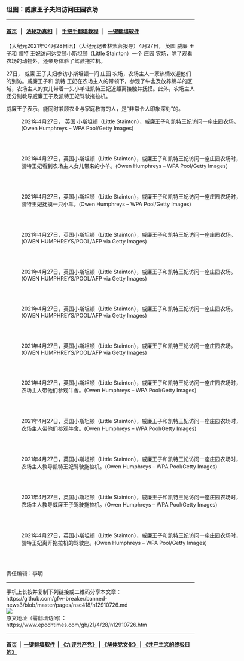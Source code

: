 ### 组图：威廉王子夫妇访问庄园农场
------------------------

#### [首页](https://github.com/gfw-breaker/banned-news3/blob/master/README.md) &nbsp;&nbsp;|&nbsp;&nbsp; [法轮功真相](https://github.com/begood0513/basic/blob/master/README.md)  &nbsp;&nbsp;|&nbsp;&nbsp; [手把手翻墙教程](https://github.com/gfw-breaker/guides/wiki)  &nbsp;&nbsp;|&nbsp;&nbsp; [一键翻墙软件](https://github.com/gfw-breaker/nogfw/blob/master/README.md)  



<div><p>
 【大纪元2021年04月28日讯】（大纪元记者林紫蓉报导）4月27日，
 <ok href="https://www.epochtimes.com/gb/tag/%E8%8B%B1%E5%9B%BD.html">
  英国
 </ok>
 <ok href="https://www.epochtimes.com/gb/tag/%E5%A8%81%E5%BB%89.html">
  威廉
 </ok>
 王子和
 <ok href="https://www.epochtimes.com/gb/tag/%E5%87%AF%E7%89%B9.html">
  凯特
 </ok>
 王妃访问达灵顿小斯坦顿（Little Stainton）一个
 <ok href="https://www.epochtimes.com/gb/tag/%E5%BA%84%E5%9B%AD.html">
  庄园
 </ok>
 农场，除了观看农场的动物外，还亲身体验了驾驶拖拉机。
</p>
<p>
 27日，
 <ok href="https://www.epochtimes.com/gb/tag/%E5%A8%81%E5%BB%89.html">
  威廉
 </ok>
 王子夫妇参访小斯坦顿一间
 <ok href="https://www.epochtimes.com/gb/tag/%E5%BA%84%E5%9B%AD.html">
  庄园
 </ok>
 农场，农场主人一家热情欢迎他们的到访。威廉王子和
 <ok href="https://www.epochtimes.com/gb/tag/%E5%87%AF%E7%89%B9.html">
  凯特
 </ok>
 王妃在农场主人的带领下，参观了牛舍及放养绵羊的区域，农场主人的女儿带着一头小羊让凯特王妃近距离接触并抚摸。此外，农场主人还分别教导威廉王子及凯特王妃驾驶拖拉机。
</p>
<p>
 威廉王子表示，能同时兼顾农业与家庭教育的人，是“非常令人印象深刻”的。
</p>
<figure aria-describedby="caption-attachment-12910742" class="wp-caption aligncenter" id="attachment_12910742" style="width: 600px">
 <ok href="https://i.epochtimes.com/assets/uploads/2021/04/id12910742-GettyImages-1232557498.jpg" target="_blank">
  <img alt="" class="size-large wp-image-12910742" src="https://i.epochtimes.com/assets/uploads/2021/04/id12910742-GettyImages-1232557498-600x400.jpg"/>
 </ok>
 <br/><figcaption class="wp-caption-text" id="caption-attachment-12910742">
  2021年4月27日，
  <ok href="https://www.epochtimes.com/gb/tag/%E8%8B%B1%E5%9B%BD.html">
   英国
  </ok>
  小斯坦顿（Little Stainton），威廉王子和凯特王妃访问一座庄园农场。(Owen Humphreys – WPA Pool/Getty Images)
 </figcaption><br/>
</figure><br/>
<figure aria-describedby="caption-attachment-12910745" class="wp-caption aligncenter" id="attachment_12910745" style="width: 600px">
 <ok href="https://i.epochtimes.com/assets/uploads/2021/04/id12910745-GettyImages-1232558294.jpg" target="_blank">
  <img alt="" class="size-large wp-image-12910745" src="https://i.epochtimes.com/assets/uploads/2021/04/id12910745-GettyImages-1232558294-600x400.jpg"/>
 </ok>
 <br/><figcaption class="wp-caption-text" id="caption-attachment-12910745">
  2021年4月27日，英国小斯坦顿（Little Stainton），威廉王子和凯特王妃访问一座庄园农场时，凯特王妃看到农场主人女儿带来的小羊。(Owen Humphreys – WPA Pool/Getty Images)
 </figcaption><br/>
</figure><br/>
<figure aria-describedby="caption-attachment-12910754" class="wp-caption aligncenter" id="attachment_12910754" style="width: 600px">
 <ok href="https://i.epochtimes.com/assets/uploads/2021/04/id12910754-GettyImages-1232557582.jpg" target="_blank">
  <img alt="" class="size-large wp-image-12910754" src="https://i.epochtimes.com/assets/uploads/2021/04/id12910754-GettyImages-1232557582-600x472.jpg"/>
 </ok>
 <br/><figcaption class="wp-caption-text" id="caption-attachment-12910754">
  2021年4月27日，英国小斯坦顿（Little Stainton），威廉王子和凯特王妃访问一座庄园农场时，凯特王妃抚摸一只小羊。(Owen Humphreys – WPA Pool/Getty Images)
 </figcaption><br/>
</figure><br/>
<figure aria-describedby="caption-attachment-12910757" class="wp-caption aligncenter" id="attachment_12910757" style="width: 600px">
 <ok href="https://i.epochtimes.com/assets/uploads/2021/04/id12910757-GettyImages-1232558512.jpg" target="_blank">
  <img alt="" class="size-large wp-image-12910757" src="https://i.epochtimes.com/assets/uploads/2021/04/id12910757-GettyImages-1232558512-600x400.jpg"/>
 </ok>
 <br/><figcaption class="wp-caption-text" id="caption-attachment-12910757">
  2021年4月27日，英国小斯坦顿（Little Stainton），威廉王子和凯特王妃访问一座庄园农场。(OWEN HUMPHREYS/POOL/AFP via Getty Images)
 </figcaption><br/>
</figure><br/>
<figure aria-describedby="caption-attachment-12910760" class="wp-caption aligncenter" id="attachment_12910760" style="width: 600px">
 <ok href="https://i.epochtimes.com/assets/uploads/2021/04/id12910760-GettyImages-1232558737.jpg" target="_blank">
  <img alt="" class="size-large wp-image-12910760" src="https://i.epochtimes.com/assets/uploads/2021/04/id12910760-GettyImages-1232558737-600x441.jpg"/>
 </ok>
 <br/><figcaption class="wp-caption-text" id="caption-attachment-12910760">
  2021年4月27日，英国小斯坦顿（Little Stainton），威廉王子和凯特王妃访问一座庄园农场。(OWEN HUMPHREYS/POOL/AFP via Getty Images)
 </figcaption><br/>
</figure><br/>
<figure aria-describedby="caption-attachment-12910763" class="wp-caption aligncenter" id="attachment_12910763" style="width: 600px">
 <ok href="https://i.epochtimes.com/assets/uploads/2021/04/id12910763-GettyImages-1232559031.jpg" target="_blank">
  <img alt="" class="size-large wp-image-12910763" src="https://i.epochtimes.com/assets/uploads/2021/04/id12910763-GettyImages-1232559031-600x400.jpg"/>
 </ok>
 <br/><figcaption class="wp-caption-text" id="caption-attachment-12910763">
  2021年4月27日，英国小斯坦顿（Little Stainton），威廉王子和凯特王妃访问一座庄园农场。(OWEN HUMPHREYS/POOL/AFP via Getty Images)
 </figcaption><br/>
</figure><br/>
<figure aria-describedby="caption-attachment-12910766" class="wp-caption aligncenter" id="attachment_12910766" style="width: 600px">
 <ok href="https://i.epochtimes.com/assets/uploads/2021/04/id12910766-GettyImages-1232559238.jpg" target="_blank">
  <img alt="" class="size-large wp-image-12910766" src="https://i.epochtimes.com/assets/uploads/2021/04/id12910766-GettyImages-1232559238-600x400.jpg"/>
 </ok>
 <br/><figcaption class="wp-caption-text" id="caption-attachment-12910766">
  2021年4月27日，英国小斯坦顿（Little Stainton），威廉王子和凯特王妃访问一座庄园农场。(OWEN HUMPHREYS/POOL/AFP via Getty Images)
 </figcaption><br/>
</figure><br/>
<figure aria-describedby="caption-attachment-12910777" class="wp-caption aligncenter" id="attachment_12910777" style="width: 600px">
 <ok href="https://i.epochtimes.com/assets/uploads/2021/04/id12910777-GettyImages-1232557501.jpg" target="_blank">
  <img alt="" class="size-large wp-image-12910777" src="https://i.epochtimes.com/assets/uploads/2021/04/id12910777-GettyImages-1232557501-600x400.jpg"/>
 </ok>
 <br/><figcaption class="wp-caption-text" id="caption-attachment-12910777">
  2021年4月27日，英国小斯坦顿（Little Stainton），威廉王子和凯特王妃访问一座庄园农场时，农场主人带他们参观牛舍。(Owen Humphreys – WPA Pool/Getty Images)
 </figcaption><br/>
</figure><br/>
<figure aria-describedby="caption-attachment-12910778" class="wp-caption aligncenter" id="attachment_12910778" style="width: 600px">
 <ok href="https://i.epochtimes.com/assets/uploads/2021/04/id12910778-GettyImages-1232557729.jpg" target="_blank">
  <img alt="" class="size-large wp-image-12910778" src="https://i.epochtimes.com/assets/uploads/2021/04/id12910778-GettyImages-1232557729-600x400.jpg"/>
 </ok>
 <br/><figcaption class="wp-caption-text" id="caption-attachment-12910778">
  2021年4月27日，英国小斯坦顿（Little Stainton），威廉王子和凯特王妃访问一座庄园农场时，农场主人带他们参观牛舍。(Owen Humphreys – WPA Pool/Getty Images)
 </figcaption><br/>
</figure><br/>
<figure aria-describedby="caption-attachment-12910780" class="wp-caption aligncenter" id="attachment_12910780" style="width: 600px">
 <ok href="https://i.epochtimes.com/assets/uploads/2021/04/id12910780-GettyImages-1232557352.jpg" target="_blank">
  <img alt="" class="size-large wp-image-12910780" src="https://i.epochtimes.com/assets/uploads/2021/04/id12910780-GettyImages-1232557352-600x400.jpg"/>
 </ok>
 <br/><figcaption class="wp-caption-text" id="caption-attachment-12910780">
  2021年4月27日，英国小斯坦顿（Little Stainton），威廉王子和凯特王妃访问一座庄园农场时，农场主人教导凯特王妃驾驶拖拉机。(Owen Humphreys – WPA Pool/Getty Images)
 </figcaption><br/>
</figure><br/>
<figure aria-describedby="caption-attachment-12910782" class="wp-caption aligncenter" id="attachment_12910782" style="width: 600px">
 <ok href="https://i.epochtimes.com/assets/uploads/2021/04/id12910782-GettyImages-1232557696.jpg" target="_blank">
  <img alt="" class="size-large wp-image-12910782" src="https://i.epochtimes.com/assets/uploads/2021/04/id12910782-GettyImages-1232557696-600x458.jpg"/>
 </ok>
 <br/><figcaption class="wp-caption-text" id="caption-attachment-12910782">
  2021年4月27日，英国小斯坦顿（Little Stainton），威廉王子和凯特王妃访问一座庄园农场时，农场主人教导威廉王子驾驶拖拉机。(Owen Humphreys – WPA Pool/Getty Images)
 </figcaption><br/>
</figure><br/>
<figure aria-describedby="caption-attachment-12910783" class="wp-caption aligncenter" id="attachment_12910783" style="width: 600px">
 <ok href="https://i.epochtimes.com/assets/uploads/2021/04/id12910783-GettyImages-1232557704.jpg" target="_blank">
  <img alt="" class="size-large wp-image-12910783" src="https://i.epochtimes.com/assets/uploads/2021/04/id12910783-GettyImages-1232557704-600x400.jpg"/>
 </ok>
 <br/><figcaption class="wp-caption-text" id="caption-attachment-12910783">
  2021年4月27日，英国小斯坦顿（Little Stainton），威廉王子和凯特王妃访问一座庄园农场时，凯特王妃离开拖拉机的驾驶座。(Owen Humphreys – WPA Pool/Getty Images)
 </figcaption><br/>
</figure><br/>
<p>
 责任编辑：李明
</p>
</div>
<hr/>
手机上长按并复制下列链接或二维码分享本文章：<br/>
https://github.com/gfw-breaker/banned-news3/blob/master/pages/nsc418/n12910726.md <br/>
<a href='https://github.com/gfw-breaker/banned-news3/blob/master/pages/nsc418/n12910726.md'><img src='https://github.com/gfw-breaker/banned-news3/blob/master/pages/nsc418/n12910726.md.png'/></a> <br/>
原文地址（需翻墙访问）：https://www.epochtimes.com/gb/21/4/28/n12910726.htm


------------------------
#### [首页](https://github.com/gfw-breaker/banned-news3/blob/master/README.md) &nbsp;|&nbsp; [一键翻墙软件](https://github.com/gfw-breaker/nogfw/blob/master/README.md) &nbsp;| [《九评共产党》](https://github.com/gfw-breaker/9ping.md/blob/master/README.md#九评之一评共产党是什么) | [《解体党文化》](https://github.com/gfw-breaker/jtdwh.md/blob/master/README.md) | [《共产主义的终极目的》](https://github.com/gfw-breaker/gczydzjmd.md/blob/master/README.md)


<img src='http://gfw-breaker.win/banned-news3/pages/nsc418/n12910726.md' width='0px' height='0px'/>